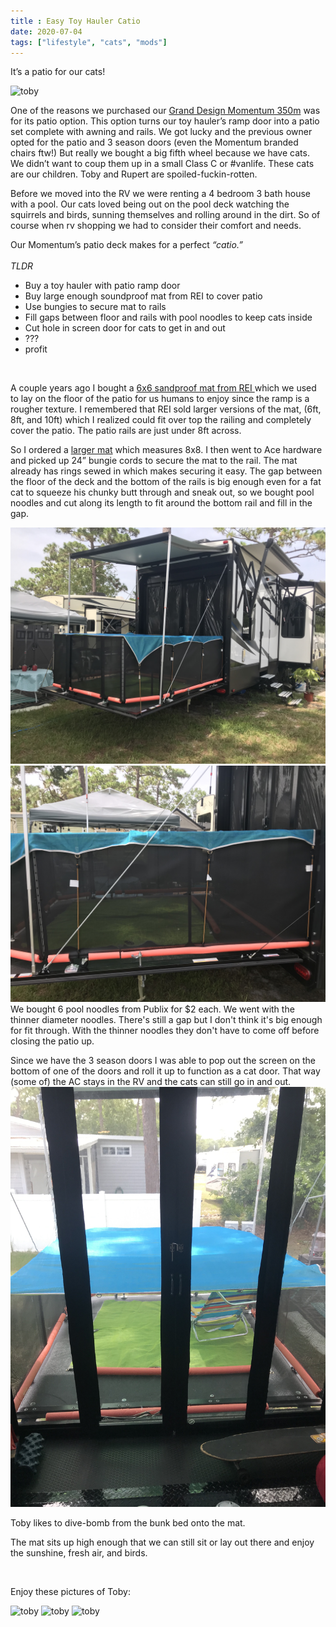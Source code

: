 ```yaml
---
title : Easy Toy Hauler Catio
date: 2020-07-04
tags: ["lifestyle", "cats", "mods"]
---
```


It’s a patio for our cats!

![toby](../images/catio/hero.jpeg)

One of the reasons we purchased our [Grand Design Momentum 350m](https://www.granddesignrv.com/showroom/2018/toy-hauler/momentum/floorplans/350m) was for its patio option. This option turns our toy hauler’s ramp door into a patio set complete with awning and rails. We got lucky and the previous owner opted for the patio and 3 season doors (even the Momentum branded chairs ftw!) But really we bought a big fifth wheel because we have cats. We didn’t want to coup them up in a small Class C or \#vanlife. These cats are our children. Toby and Rupert are spoiled-fuckin-rotten. 

Before we moved into the RV we were renting a 4 bedroom 3 bath house with a pool. Our cats loved being out on the pool deck watching the squirrels and birds, sunning themselves and rolling around in the dirt. So of course when rv shopping we had to consider their comfort and needs. 

Our Momentum’s patio deck makes for a perfect _“catio.”_ 
</br>
</br>
*TLDR* 
* Buy a toy hauler with patio ramp door
* Buy large enough soundproof mat from REI to cover patio
* Use bungies to secure mat to rails
* Fill gaps between floor and rails with pool noodles to keep cats inside
* Cut hole in screen door for cats to get in and out
* ???
* profit

</br>

A couple years ago I bought a [6x6 sandproof mat from REI ](https://www.rei.com/product/130163/cgear-multimats-original-sand-free-mat) which we used to lay on the floor of the patio for us humans to enjoy since the ramp is a rougher texture. I remembered that REI sold larger versions of the mat, (6ft, 8ft, and 10ft)  which I realized could fit over top the railing and completely cover the patio. The patio rails are just under 8ft across. 


So I ordered a [larger mat]( https://www.rei.com/product/130163/cgear-multimats-original-sand-free-mat) which measures 8x8. I then went to Ace hardware and picked up 24” bungie cords to secure the mat to the rail. The mat already has rings sewed in which makes securing it easy.
The gap between the floor of the deck and the bottom of the rails is big enough even for a fat cat to squeeze his chunky butt through and sneak out, so we bought pool noodles and cut along its length to fit around the bottom rail and fill in the gap.

 ![setup](../images/catio/setup.jpeg)
 ![detail](../images/catio/detail.jpeg)
We bought 6 pool noodles from Publix for $2 each. We went with the thinner diameter noodles. There's still a gap but I don't think it's big enough for fit through. With the thinner noodles they don't have to come off before closing the patio up.  

Since we have the 3 season doors I was able to pop out the screen on the bottom of one of the doors and roll it up to function as a cat door. That way (some of) the AC stays in the RV and the cats can still go in and out. 
![from inside](../images/catio/inside.jpeg)

Toby likes to dive-bomb from the bunk bed onto the mat.

The mat sits up high enough that we can still sit or lay out there and enjoy the sunshine, fresh air, and birds.

</br>

Enjoy these pictures of Toby:

 ![toby](../images/catio/toby1.jpeg)
 ![toby](../images/catio/toby2.jpeg)
![toby](../images/catio/toby3.jpeg)
